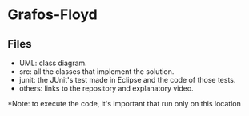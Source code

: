 # Grafos-Floyd

## Files
- UML: class diagram.
- src: all the classes that implement the solution.
- junit: the JUnit's test made in Eclipse and the code of those tests.
- others: links to the repository and explanatory video. 

*Note: to execute the code, it's important that run only on this location
